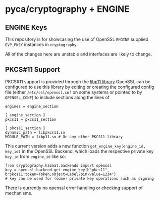 pyca/cryptography + ENGINE
==========================

ENGINE Keys
-----------

This repository is for showcasing the use of OpenSSL `ENGINE` supplied
`EVP_PKEY` instances in `cryptography`.

All of the changes here are unstable and interfaces are likely to change.

PKCS#11 Support
---------------

PKCS#11 support is provided through the [libp11 library](https://github.com/OpenSC/libp11)
OpenSSL can be configured to use this library by editing or creating the configured config file
(either `/etc/ssl/openssl.cnf` on some systems or pointed to by `OPENSSL_CONF`) to include sections
along the lines of

```
engines = engine_section

[ engine_section ]
pkcs11 = pkcs11_section

[ pkcs11_section ]
dynamic_path = libpkcs11.so
MODULE_PATH = libp11.so # Or any other PKCS11 library
```

This current version adds a new function `get_engine_key(engine_id, key_id)` in the OpenSSL Backend, which
loads the respective private key `key_id` from `engine_id` like so:

```python3
from cryptography.hazmat.backends import openssl
key = openssl.backend.get_engine_key(b"pkcs11", b"pkcs11:token=Token;object=Label?pin-value=1234")
# key can be used for (some) private key operations such as signing
```

There is currently no openssl error handling or checking support of mechanisms.
